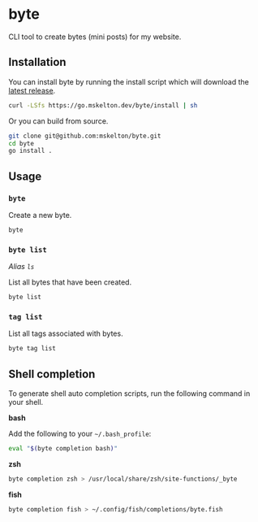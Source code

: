 # byte

CLI tool to create bytes (mini posts) for my website.

## Installation

You can install byte by running the install script which will download
the [latest release](https://github.com/mskelton/byte/releases/latest).

```bash
curl -LSfs https://go.mskelton.dev/byte/install | sh
```

Or you can build from source.

```bash
git clone git@github.com:mskelton/byte.git
cd byte
go install .
```

## Usage

### `byte`

Create a new byte.

```bash
byte
```

### `byte list`

_Alias `ls`_

List all bytes that have been created.

```bash
byte list
```

### `tag list`

List all tags associated with bytes.

```bash
byte tag list
```

## Shell completion

To generate shell auto completion scripts, run the following command in your shell.

**bash**

Add the following to your `~/.bash_profile`:

```bash
eval "$(byte completion bash)"
```

**zsh**

```bash
byte completion zsh > /usr/local/share/zsh/site-functions/_byte
```

**fish**

```bash
byte completion fish > ~/.config/fish/completions/byte.fish
```

